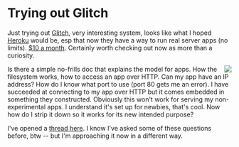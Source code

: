 # Trying out Glitch
Just trying out <a href="https://glitch.com/">Glitch</a>, very interesting system, looks like what I hoped <a href="https://duckduckgo.com/?q=site%3Ascripting.com+heroku&t=h_&ia=web">Heroku</a> would be, esp that now they have a way to run real server apps (no limits). <a href="https://www.theverge.com/2020/4/15/21220438/glitch-boosted-apps-subscriptions-coding-platform-anil-dash">$10 a month</a>. Certainly worth checking out now as more than a curiosity. 

<img src="http://scripting.com/images/2020/04/15/fishbowl.png" border="0" align="right">Is there a simple no-frills doc that explains the model for apps. How the filesystem works, how to access an app over HTTP. Can my app have an IP address? How do I know what port to use (port 80 gets me an error). I have succeeded at connecting to my app over HTTP but it comes embedded in something they constructed. Obviously this won't work for serving my non-experimental apps. I understand it's set up for newbies, that's cool. Now how do I strip it down so it works for its new intended purpose?

I've opened a <a href="https://github.com/scripting/Scripting-News/issues/168">thread here</a>. I know I've asked some of these questions before, btw -- but I'm approaching it now in a different way. 

